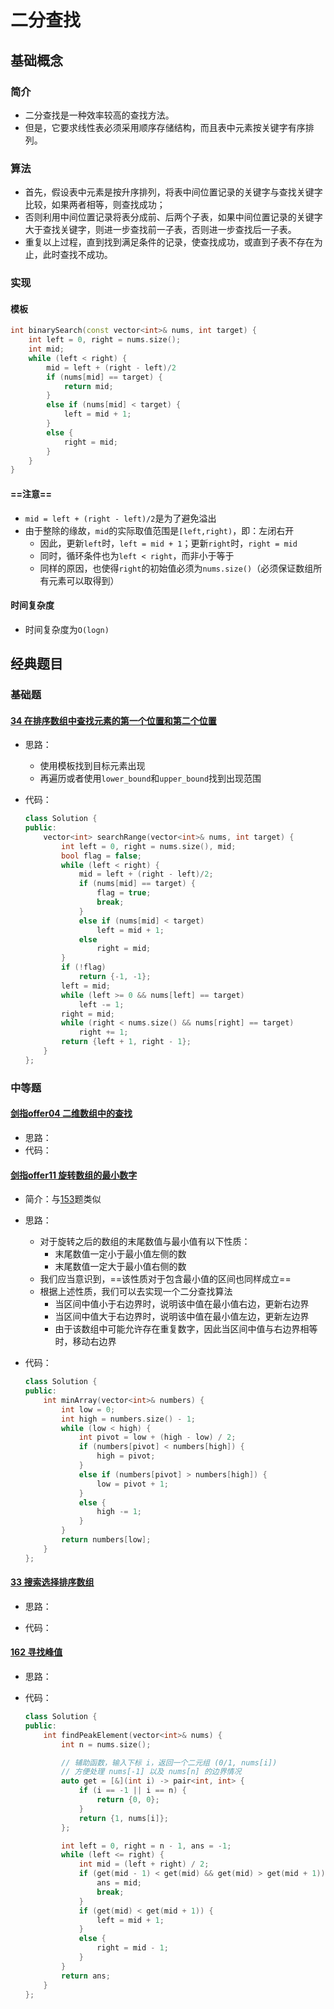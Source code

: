 # 二分查找

## 基础概念

### 简介

+ 二分查找是一种效率较高的查找方法。
+ 但是，它要求线性表必须采用顺序存储结构，而且表中元素按关键字有序排列。

### 算法

+ 首先，假设表中元素是按升序排列，将表中间位置记录的关键字与查找关键字比较，如果两者相等，则查找成功；
+ 否则利用中间位置记录将表分成前、后两个子表，如果中间位置记录的关键字大于查找关键字，则进一步查找前一子表，否则进一步查找后一子表。
+ 重复以上过程，直到找到满足条件的记录，使查找成功，或直到子表不存在为止，此时查找不成功。

### 实现

#### 模板

``` c++
int binarySearch(const vector<int>& nums, int target) {
    int left = 0, right = nums.size();
    int mid;
    while (left < right) {
        mid = left + (right - left)/2
        if (nums[mid] == target) {
            return mid;
        }
        else if (nums[mid] < target) {
            left = mid + 1;
        }
        else {
            right = mid;
        }
    }
}
```

#### ==注意==

+ `mid = left + (right - left)/2`是为了避免溢出
+ 由于整除的缘故，`mid`的实际取值范围是`[left,right)`，即：左闭右开
  - 因此，更新`left`时，`left = mid + 1`；更新`right`时，`right = mid`
  - 同时，循环条件也为`left < right`，而非小于等于
  - 同样的原因，也使得`right`的初始值必须为`nums.size()`（必须保证数组所有元素可以取得到）

#### 时间复杂度

+ 时间复杂度为`O(logn)`

## 经典题目

### 基础题

#### [34 在排序数组中查找元素的第一个位置和第二个位置](https://leetcode-cn.com/problems/find-first-and-last-position-of-element-in-sorted-array/)

+ 思路：

  - 使用模板找到目标元素出现
  - 再遍历或者使用`lower_bound`和`upper_bound`找到出现范围

+ 代码： 

  ``` c++
  class Solution {
  public:
      vector<int> searchRange(vector<int>& nums, int target) {
          int left = 0, right = nums.size(), mid;
          bool flag = false;
          while (left < right) {
              mid = left + (right - left)/2;
              if (nums[mid] == target) {
                  flag = true;
                  break;
              }
              else if (nums[mid] < target) 
                  left = mid + 1;
              else 
                  right = mid;
          }
          if (!flag)
              return {-1, -1};
          left = mid;
          while (left >= 0 && nums[left] == target)
              left -= 1;
          right = mid;
          while (right < nums.size() && nums[right] == target)
              right += 1;
          return {left + 1, right - 1};
      }
  };
  ```

### 中等题

#### [剑指offer04 二维数组中的查找](https://leetcode-cn.com/problems/er-wei-shu-zu-zhong-de-cha-zhao-lcof/)

+ 思路：
+ 代码：

#### [剑指offer11 旋转数组的最小数字](https://leetcode-cn.com/problems/xuan-zhuan-shu-zu-de-zui-xiao-shu-zi-lcof/)

+ 简介：与[153](https://leetcode-cn.com/problems/find-minimum-in-rotated-sorted-array/)题类似

+ 思路：

  - 对于旋转之后的数组的末尾数值与最小值有以下性质：
    * 末尾数值一定小于最小值左侧的数
    * 末尾数值一定大于最小值右侧的数
  - 我们应当意识到，==该性质对于包含最小值的区间也同样成立==
  - 根据上述性质，我们可以去实现一个二分查找算法
    * 当区间中值小于右边界时，说明该中值在最小值右边，更新右边界
    * 当区间中值大于右边界时，说明该中值在最小值左边，更新左边界
    * 由于该数组中可能允许存在重复数字，因此当区间中值与右边界相等时，移动右边界

+ 代码：

  ``` c++
  class Solution {
  public:
      int minArray(vector<int>& numbers) {
          int low = 0;
          int high = numbers.size() - 1;
          while (low < high) {
              int pivot = low + (high - low) / 2;
              if (numbers[pivot] < numbers[high]) {
                  high = pivot;
              }
              else if (numbers[pivot] > numbers[high]) {
                  low = pivot + 1;
              }
              else {
                  high -= 1;
              }
          }
          return numbers[low];
      }
  };
  ```

#### [33 搜索选择排序数组](https://leetcode-cn.com/problems/search-in-rotated-sorted-array/)

+ 思路：

+ 代码：

#### [162 寻找峰值](https://leetcode-cn.com/problems/find-peak-element/)

+ 思路：

+ 代码：

  ``` c++
  class Solution {
  public:
      int findPeakElement(vector<int>& nums) {
          int n = nums.size();
  
          // 辅助函数，输入下标 i，返回一个二元组 (0/1, nums[i])
          // 方便处理 nums[-1] 以及 nums[n] 的边界情况
          auto get = [&](int i) -> pair<int, int> {
              if (i == -1 || i == n) {
                  return {0, 0};
              }
              return {1, nums[i]};
          };
  
          int left = 0, right = n - 1, ans = -1;
          while (left <= right) {
              int mid = (left + right) / 2;
              if (get(mid - 1) < get(mid) && get(mid) > get(mid + 1)) {
                  ans = mid;
                  break;
              }
              if (get(mid) < get(mid + 1)) {
                  left = mid + 1;
              }
              else {
                  right = mid - 1;
              }
          }
          return ans;
      }
  };
  ```



